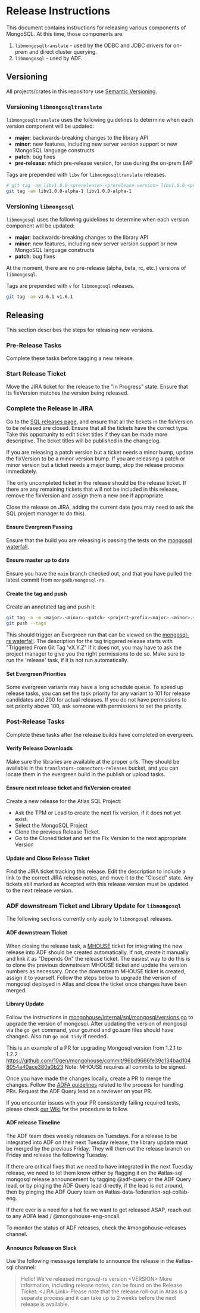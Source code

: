 # Release Instructions

This document contains instructions for releasing various components of MongoSQL. At this time, those components are:
1. `libmongosqltranslate` - used by the ODBC and JDBC drivers for on-prem and direct cluster querying.
2. `libmongosql` - used by ADF.

## Versioning

All projects/crates in this repository use [Semantic Versioning](https://semver.org/).

### Versioning `libmongosqltranslate`

`libmongosqltranslate` uses the following guidelines to determine when each version component will be updated:
- **major**: backwards-breaking changes to the library API
- **minor**: new features, including new server version support or new MongoSQL language constructs
- **patch**: bug fixes
- **pre-release**: which pre-release version, for use during the on-prem EAP

Tags are prepended with `libv` for `libmongosqltranslate` releases.

```sh
# git tag -am libv1.0.0-<prerelease>-<prerelease-version> libv1.0.0-<prerelease>-<prerelease-version>
git tag -am libv1.0.0-alpha-1 libv1.0.0-alpha-1
```

### Versioning `libmongosql`

`libmongosql` uses the following guidelines to determine when each version component will be updated:
- **major**: backwards-breaking changes to the library API
- **minor**: new features, including new server version support or new MongoSQL language constructs
- **patch**: bug fixes

At the moment, there are no pre-release (alpha, beta, rc, etc.) versions of `libmongosql`.

Tags are prepended with `v` for `libmongosql` releases.

```sh
git tag -am v1.6.1 v1.6.1
```

## Releasing

This section describes the steps for releasing new versions.

### Pre-Release Tasks

Complete these tasks before tagging a new release.

### Start Release Ticket

Move the JIRA ticket for the release to the "In Progress" state.
Ensure that its fixVersion matches the version being released.

### Complete the Release in JIRA

Go to the [SQL releases page](https://jira.mongodb.org/projects/SQL?selectedItem=com.atlassian.jira.jira-projects-plugin%3Arelease-page&status=unreleased), and ensure that all the tickets in the fixVersion to be released are closed.
Ensure that all the tickets have the correct type. Take this opportunity to edit ticket titles if they can be made more descriptive.
The ticket titles will be published in the changelog.

If you are releasing a patch version but a ticket needs a minor bump, update the fixVersion to be a minor version bump.
If you are releasing a patch or minor version but a ticket needs a major bump, stop the release process immediately.

The only uncompleted ticket in the release should be the release ticket.
If there are any remaining tickets that will not be included in this release, remove the fixVersion and assign them a new one if appropriate.

Close the release on JIRA, adding the current date (you may need to ask the SQL project manager to do this).

#### Ensure Evergreen Passing

Ensure that the build you are releasing is passing the tests on the [mongosql waterfall](https://spruce.mongodb.com/commits/mongosql).

#### Ensure master up to date

Ensure you have the `main` branch checked out, and that you have pulled the latest commit from `mongodb/mongosql-rs`.

#### Create the tag and push

Create an annotated tag and push it:

```sh
git tag -a -m <major>.<minor>.<patch> <project-prefix><major>.<minor>.<patch>
git push --tags
```

This should trigger an Evergreen run that can be viewed on the [mongosql-rs waterfall](https://spruce.mongodb.com/waterfall/mongosql-rs).
The description for the tag triggered release starts with "Triggered From Git Tag 'vX.Y.Z"
If it does not, you may have to ask the project manager to give you the right permissions to do so.
Make sure to run the 'release' task, if it is not run automatically.

#### Set Evergreen Priorities

Some evergreen variants may have a long schedule queue.
To speed up release tasks, you can set the task priority for any variant to 101 for release candidates and 200 for actual releases.
If you do not have permissions to set priority above 100, ask someone with permissions to set the
priority.

### Post-Release Tasks

Complete these tasks after the release builds have completed on evergreen.

#### Verify Release Downloads

Make sure the libraries are available at the proper urls. They should be available in the `translators-connectors-releases` bucket,
and you can locate them in the evergreen build in the publish or upload tasks.

#### Ensure next release ticket and fixVersion created

Create a new release for the Atlas SQL Project:
- Ask the TPM or Lead to create the next fix version, if it does not yet exist.
- Select the MongoSQL Project
- Clone the previous Release Ticket.
- Go to the Cloned ticket and set the Fix Version to the next appropriate Version

#### Update and Close Release Ticket

Find the JIRA ticket tracking this release.
Edit the description to include a link to the correct JIRA release notes, and move it to the "Closed" state.
Any tickets still marked as Accepted with this release version must be updated to the next release
version.

### ADF downstream Ticket and Library Update for `libmongosql`

The following sections currently only apply to `libmongosql` releases.

#### ADF downstream Ticket

When closing the release task, a [MHOUSE](https://jira.mongodb.org/projects/MHOUSE) ticket for integrating the new release into ADF should be created automatically.
If not, create it manually and link it as "Depends On" the release ticket. The easiest way to do this is to clone the previous downstream MHOUSE ticket and update the version numbers as necessary.
Once the downstream MHOUSE ticket is created, assign it to yourself.
Follow the steps below to upgrade the version of mongosql deployed in Atlas and close the ticket once changes have been merged.

#### Library Update

Follow the instructions in [mongohouse/internal/sql/mongosql/versions.go](https://github.com/10gen/mongohouse/blob/master/internal/sql/mongosql/versions.go) to upgrade the version of mongosql.
After updating the version of mongosql via the `go get` command, your go.mod and go.sum files should have changed. Also run `go mod tidy` if needed.

This is an example of a PR for upgrading Mongosql version from 1.2.1 to 1.2.2 : https://github.com/10gen/mongohouse/commit/96bd9666fe39c134bad1048054a40ace380a0b23
Note: MHOUSE requires all commits to be signed.

Once you have made the changes locally, create a PR to merge the changes.
Follow the [ADFA guidelines](https://wiki.corp.mongodb.com/display/MMS/ADFA+Code+Review+Guidelines#ADFACodeReviewGuidelines-MergingaPullRequest) related to the process for handling PRs.
Request the ADF Query lead as a reviewer on your PR.

If you encounter issues with your PR consistently failing required tests, please check [our Wiki](https://wiki.corp.mongodb.com/display/DRIVERS/SQL+Engines+ADF+Mongosql+upgrade) for the procedure to follow.

#### ADF release Timeline

The ADF team does weekly releases on Tuesdays. For a release to be integrated into ADF on their next
Tuesday release, the library update must be merged by the previous Friday. They will then cut the
release branch on Friday and release the following Tuesday.

If there are critical fixes that we need to have integrated in the next Tuesday release, we need to
let them know either by flagging it on the #atlas-sql mongosql release announcement by tagging
@adf-query or the ADF Query lead, or by pinging the ADF Query lead directly, if the lead is not around, then by
pinging the ADF Query team on #atlas-data-federation-sql-collab-eng.

If there ever is a need for a hot fix we want to get released ASAP, reach out to any ADFA lead / @mongohouse-eng-oncall.

To monitor the status of ADF releases, check the #mongohouse-releases channel.

#### Announce Release on Slack

Use the following messsage template to announce the release in the #atlas-sql channel:

> Hello! We've released mongosql-rs version \<VERSION\>
> More information, including release notes, can be found on the Release Ticket: \<JIRA Link\>
> Please note that the release roll-out in Atlas is a separate process and it can take up to 2 weeks before the next release is available.
